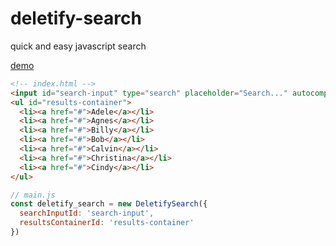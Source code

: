 # deletify-search

quick and easy javascript search

[demo](../demo/index.html)

```html
<!-- index.html -->
<input id="search-input" type="search" placeholder="Search..." autocomplete="off">
<ul id="results-container">
  <li><a href="#">Adele</a></li>
  <li><a href="#">Agnes</a></li>
  <li><a href="#">Billy</a></li>
  <li><a href="#">Bob</a></li>
  <li><a href="#">Calvin</a></li>
  <li><a href="#">Christina</a></li>
  <li><a href="#">Cindy</a></li>
</ul>
```

```js
// main.js
const deletify_search = new DeletifySearch({
  searchInputId: 'search-input',
  resultsContainerId: 'results-container'
})
```
